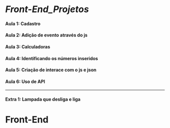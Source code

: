 # *Front-End_Projetos*

#### Aula 1: Cadastro
#### Aula 2: Adição de evento através do js
#### Aula 3: Calculadoras 
#### Aula 4: Identificando os números inseridos
#### Aula 5: Criação de interace com o js e json
#### Aula 6: Uso de API 
------------------------------------------------
#### Extra 1: Lampada que desliga e liga
# Front-End
